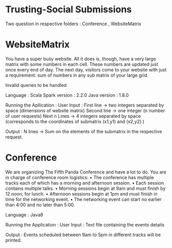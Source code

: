 # Trusting-Social Submissions

Two question in respective folders : Conference , WebsiteMatrix

# WebsiteMatrix 

You have a super busy website. All it does is, though, have a very large matrix with some numbers in each cell. 
These numbers are updated just once every end of day. The next day, visitors come to your website with just a requirement: 
sum of numbers in any sub matrix of your large grid 

Invalid queries to be handled

Language : Scala
Spark version : 2.2.0 
Java version : 1.8.0

Running the Apllication : 
User Input : 
First line -> two integers separated by space (dimensions of website matrix)
Second line -> one integer (n number of user requests)
Next n Lines -> 4 integers separated by space (corresponds to the coordinates of submatrix (x1,y1) and (x2,y2) )

Output : 
N lines -> Sum on the elements of the submatrix in the respective request. 

# Conference 

We are organizing The Fifth Panda Conference and have a lot to do. You are in charge of conference room logistics: 
	•	The conference has multiple tracks each of which has a morning and afternoon session.
	•	Each session contains multiple talks.
	•	Morning sessions begin at 9am and must finish by 12 noon, for lunch.
	•	Afternoon sessions begin at 1pm and must finish in time for the networking event.
	•	The networking event can start no earlier than 4:00 and no later than 5:00.

Language : Java8

Running the Application : 
User Input : 
Text file containing the events details 

Output : 
Events scheduled between 9am to 5pm in different tracks will be printed. 



